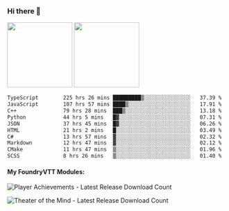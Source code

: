### Hi there 👋

<img height="150em" src="https://github-readme-stats.vercel.app/api?username=EddieDover&count_private=true&include_all_commits=true&show_icons=true&theme=dracula&hide_border=false&rank_icon=percentile"/>
<img height="150em" src="https://github-readme-stats.vercel.app/api/top-langs/?username=EddieDover&theme=dracula&hide_border=false&&layout=compact&langs_count=20" />

<!--START_SECTION:waka-->

```txt
TypeScript        225 hrs 26 mins █████████▒░░░░░░░░░░░░░░░   37.39 %
JavaScript        107 hrs 57 mins ████▒░░░░░░░░░░░░░░░░░░░░   17.91 %
C++               79 hrs 28 mins  ███▒░░░░░░░░░░░░░░░░░░░░░   13.18 %
Python            44 hrs 5 mins   █▓░░░░░░░░░░░░░░░░░░░░░░░   07.31 %
JSON              37 hrs 45 mins  █▓░░░░░░░░░░░░░░░░░░░░░░░   06.26 %
HTML              21 hrs 2 mins   █░░░░░░░░░░░░░░░░░░░░░░░░   03.49 %
C#                13 hrs 57 mins  ▓░░░░░░░░░░░░░░░░░░░░░░░░   02.32 %
Markdown          12 hrs 47 mins  ▓░░░░░░░░░░░░░░░░░░░░░░░░   02.12 %
CMake             11 hrs 47 mins  ▒░░░░░░░░░░░░░░░░░░░░░░░░   01.96 %
SCSS              8 hrs 26 mins   ▒░░░░░░░░░░░░░░░░░░░░░░░░   01.40 %
```

<!--END_SECTION:waka-->

#### My FoundryVTT Modules:

  ![Player Achievements - Latest Release Download Count](https://img.shields.io/badge/dynamic/json?label=Player%20Achievements%20-%20Downloads@latest&query=assets%5B1%5D.download_count&url=https%3A%2F%2Fapi.github.com%2Frepos%2FEddieDover%2Ffvtt-player-achievements%2Freleases%2Flatest)

  ![Theater of the Mind - Latest Release Download Count](https://img.shields.io/badge/dynamic/json?label=Theater%20Of%20The%20Mind%20-%20Downloads@latest&query=assets%5B1%5D.download_count&url=https%3A%2F%2Fapi.github.com%2Frepos%2FEddieDover%2Ftheater-of-the-mind%2Freleases%2Flatest)

<a rel="me" href="https://techhub.social/@EddieDover"></a>
